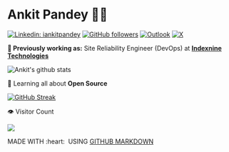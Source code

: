 # Ankit Pandey 👨‍💻

[![Linkedin: iankitpandey](https://img.shields.io/badge/-iankitpandey-blue?style=flat-square&logo=Linkedin&logoColor=white&link=https://www.linkedin.com/in/iankitpandey/)](https://www.linkedin.com/in/iankitpandey/)
[![GitHub followers](https://img.shields.io/github/followers/ankit2web.svg?style=social&label=Follow&maxAge=2592000)](https://github.com/ankit2web?tab=followers)
[![Outlook](https://img.shields.io/badge/Microsoft_Outlook-0078D4?style=for-the-badge&logo=microsoft-outlook&logoColor=white&style=social)](mailto:ankit2web@outlook.com)
[![X](https://img.shields.io/badge/X-%23000000.svg?style=for-the-badg&logo=X&logoColor=white&label=unkeeith)](https://x.com/unkeeith)
<!--![Spotify](https://img.shields.io/badge/Spotify-1ED760?style=for-the-badge&logo=spotify&logoColor=white)-->

**💼 Previously working as:** Site Reliability Engineer (DevOps) at <a href="https://www.indexnine.com/" target="_blank"><b>Indexnine Technologies</b></a>

![Ankit's github stats](https://github-readme-stats.vercel.app/api?username=ankit2web&count_private=true&show_icons=true&line_height=30&theme=tokyonight)

🌱 Learning all about **Open Source**

<!--<p><img align="left" src="https://github-readme-stats.vercel.app/api/top-langs?username=ankit-indexnine&show_icons=true&locale=en&layout=compact" alt="ankit-indexnine" /></p>

<p>&nbsp;<img align="center" src="https://github-readme-stats.vercel.app/api?username=ankit-indexnine&show_icons=true&locale=en" alt="ankit-indexnine" /></p>-->

[![GitHub Streak](https://github-readme-streak-stats.herokuapp.com?user=ankit2web&date_format=j%20M%5B%20Y%5D&background=45%2C8AEBE1%2CEBABE8&currStreakNum=7B63EB&stroke=EB4E47&border=EBAFE1&ring=5C6AEB&dates=161616)](https://git.io/streak-stats)

👁️ Visitor Count
<p align="left"> 
  <img src="https://profile-counter.glitch.me/ankit2web/count.svg" />
</p>

<p align="left">
  MADE WITH :heart: &nbsp;USING <a href="https://github.com/github/markup">GITHUB MARKDOWN</a>
</p>
